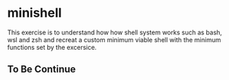 # minishell

This exercise is to understand how how shell system works such as bash, wsl and zsh 
and recreat a custom minimum viable shell with the minimum functions set by the excersice.

## To Be Continue
